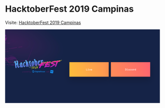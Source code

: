 # HacktoberFest 2019 Campinas

Visite: [HacktoberFest 2019 Campinas](https://guiluchesi.github.io/HacktoberFest-2019-Campinas/)

![Screenshot](site-screenshot.png)

